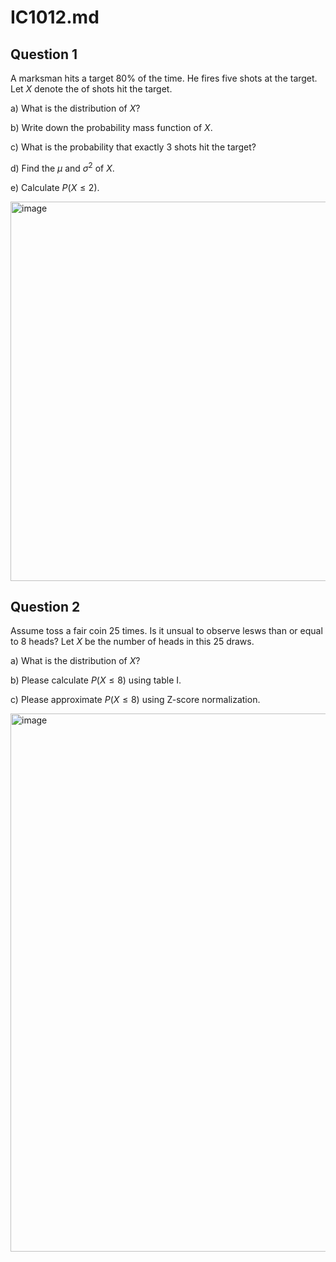 # IC1012.md


## Question 1 

 A marksman hits a target 80% of the
time. He fires five shots at the target. Let $X$ denote the of shots hit the target. 


a) What is the distribution of $X$?

b) Write down the probability mass function of $X$. 

c) What is the probability that exactly 3 shots hit the target?


d) Find the $\mu$ and $\sigma^2$ of $X$. 

e) Calculate $P(X\leq 2)$. 

<img width="607" alt="image" src="https://github.com/user-attachments/assets/ed33c9e3-9de5-4040-992b-4ab5903d3f0c">


## Question 2
Assume toss a fair coin 25 times. Is it unsual to observe lesws than or equal to 8 heads? 
Let $X$ be the number of heads in this 25 draws. 

a) What is the distribution of $X$?

b) Please calculate $P(X\leq 8)$ using table I. 

c) Please approximate $P(X\leq 8)$ using Z-score normalization. 

<img width="861" alt="image" src="https://github.com/user-attachments/assets/eaa2ef14-7d6f-4777-857b-ab95cb824f72">





